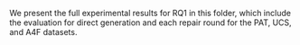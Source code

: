 We present the full experimental results for RQ1 in this folder, which include the evaluation for direct generation and each repair round for the PAT, UCS, and A4F datasets.